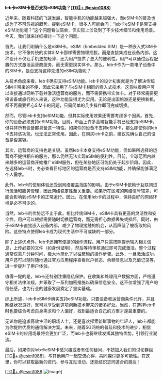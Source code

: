 **leb卡eSIM卡是否支持eSIM功能？[[TG💪+ @esim1088](https://t.me/s/esim1088)]**

近年来，随着科技的飞速发展，智能手机的功能越来越强大，而eSIM卡的普及也成为了不可忽视的趋势。提到eSIM卡，很多人可能会问：“leb卡eSIM卡是否支持eSIM功能呢？”这个问题看似简单，但实际上涉及到了不少技术细节和使用场景。今天，我们就来详细探讨一下这个问题。

首先，让我们明确什么是eSIM卡。eSIM（Embedded SIM）是一种嵌入式SIM卡技术，它不像传统的实体SIM卡那样需要物理插拔，而是直接集成在设备内部。这种设计不仅让手机更加轻薄，还为用户提供了更大的便利性。用户可以通过远程配置的方式激活运营商服务，而无需更换实体卡。那么，leb卡作为一款电子设备中的SIM卡，是否支持这种先进的eSIM功能呢？

从技术角度来看，leb卡确实支持eSIM功能。leb卡的设计初衷就是为了解决传统SIM卡带来的不便，因此它采用了与eSIM卡相同的嵌入式技术。这意味着用户可以直接通过网络下载并激活运营商的服务，而不需要携带实体卡。对于经常需要更换设备或旅行的人来说，这种功能显得尤为实用。无论是出国旅游还是更换新机，都不再需要担心SIM卡的问题，只需简单的几步操作即可完成切换。

然而，尽管leb卡支持eSIM功能，但其实际使用效果还需要考虑多个因素。首先，你的设备必须支持eSIM功能。目前，市面上许多高端智能手机已经支持eSIM卡，但并非所有设备都具备这一特性。如果你的设备不支持eSIM卡，那么即使你的leb卡支持该功能，也无法正常使用。因此，在购买leb卡之前，建议先确认自己的设备是否兼容。

其次，运营商的支持也是关键。虽然leb卡本身支持eSIM功能，但如果所选择的运营商不提供相应的服务，那么仍然无法实现eSIM的便利性。目前，全球范围内越来越多的运营商开始推广eSIM服务，但在某些地区可能仍处于起步阶段。因此，在选择leb卡时，务必查看目标地区的运营商是否支持eSIM功能，并确保能够满足个人需求。

此外，leb卡的使用体验还受到网络覆盖范围的影响。由于eSIM卡依赖于互联网进行激活和服务管理，因此网络稳定性至关重要。如果所在区域的网络信号较差，可能会影响到eSIM卡的正常运行。因此，在使用leb卡的过程中，保持良好的网络环境是必不可少的。

当然，leb卡的优势远不止于此。相比传统SIM卡，eSIM卡具有更高的灵活性和安全性。用户可以根据需要随时切换运营商，而无需担心数据丢失或损坏。同时，由于eSIM卡直接嵌入设备内部，减少了物理接触的机会，从而降低了被窃取的风险。这些特点使得leb卡成为现代生活中不可或缺的一部分。

除了上述优点外，leb卡还拥有便捷的操作流程。用户只需按照提示输入相关信息，上传必要的文件（如身份证明），然后等待审核通过即可完成激活。整个过程通常仅需几分钟时间，极大地简化了以往繁琐的操作步骤。此外，一旦激活成功，用户还可以随时随地通过官方应用程序查看账户状态、余额信息以及充值记录等，进一步提升了用户体验。

值得一提的是，leb卡还特别注重隐私保护。在收集和处理用户数据方面，严格遵守相关法律法规，并采取了一系列加密措施以确保信息安全。这不仅增强了用户的信任感，也为行业的健康发展奠定了坚实基础。

综上所述，leb卡eSIM卡确实支持eSIM功能。只要设备和运营商条件允许，并且网络状况良好，就可以享受到这项创新技术带来的诸多好处。当然，在选择leb卡时也要综合考虑自身需求和个人偏好，找到最适合自己的方案才是最重要的。

无论你是追求高效生活的职场人士，还是喜欢探索新鲜事物的年轻人，leb卡都能为你提供优质的通信解决方案。未来，随着5G网络的普及和技术的进步，相信eSIM卡的应用场景将会更加广泛，而leb卡也将继续发挥其独特优势，引领行业潮流。

最后，如果你对leb卡eSIM卡感兴趣或者有任何疑问，不妨加入我们的讨论群组[[TG💪+ @esim1088](https://t.me/s/esim1088)]，与其他用户一起交流心得，共同探讨更多可能性。在这里，你可以获取最新的资讯、参与互动活动，还能结识志同道合的朋友！

[[TG💪+ @esim1088](https://t.me/s/esim1088) ![Image](https://i.postimg.cc/4NQfJmqS/Snipaste-2025-05-13-00-14-12.png)]